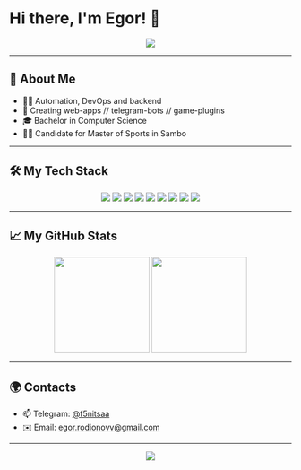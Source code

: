 # Hi there, I'm Egor! 👋

<p align="center">
  <img src="https://capsule-render.vercel.app/api?type=venom&height=300&color=color=0:EEFF00,30:99FF00,60:00FF66,100:00B386&text=Python%20Java&fontColor=FFFFFF" />
</p>

---

## 🚀 About Me
 
- 🧑‍💻 Automation, DevOps and backend
- 🧩 Creating web-apps // telegram-bots // game-plugins
- 🎓 Bachelor in Computer Science
- 🤼‍♂️ Candidate for Master of Sports in Sambo

---

## 🛠️ My Tech Stack

<p align="center">
  <!-- Python -->
  <img src="https://img.shields.io/badge/Python-3776AB?style=for-the-badge&logo=python&logoColor=white"/>
  <img src="https://img.shields.io/badge/FastAPI-009688?style=for-the-badge&logo=fastapi&logoColor=white"/>
  <img src="https://img.shields.io/badge/Flask-000000?style=for-the-badge&logo=flask&logoColor=white"/>
  
  <!-- JavaScript -->
  <img src="https://img.shields.io/badge/JavaScript-F7DF1E?style=for-the-badge&logo=javascript&logoColor=black"/>
  
  <!-- Jenkins -->
  <img src="https://img.shields.io/badge/Jenkins-D24939?style=for-the-badge&logo=jenkins&logoColor=white"/>
  
  <!-- Git -->
  <img src="https://img.shields.io/badge/Git-F05032?style=for-the-badge&logo=git&logoColor=white"/>
  
  <!-- PostgreSQL -->
  <img src="https://img.shields.io/badge/PostgreSQL-4169E1?style=for-the-badge&logo=postgresql&logoColor=white"/>
  
  <!-- Django REST Framework -->
  <img src="https://img.shields.io/badge/Django%20Rest%20Framework-092E20?style=for-the-badge&logo=django&logoColor=white"/>
  
  <!-- Docker -->
  <img src="https://img.shields.io/badge/Docker-2496ED?style=for-the-badge&logo=docker&logoColor=white"/>
</p>


---

## 📈 My GitHub Stats

<p align="center">
  <img src="https://github-readme-stats.vercel.app/api?username=NeewMeta88&show_icons=true&theme=tokyonight" height="170"/>
  <img src="https://github-readme-stats.vercel.app/api/top-langs/?username=NeewMeta88&layout=compact&theme=tokyonight" height="170"/>
</p>

---

## 🌍 Contacts

- 📫 Telegram: [@f5nitsaa](https://t.me/f5nitsaa)
- ✉️ Email: egor.rodionovv@gmail.com

---

<p align="center">
  <img src="https://capsule-render.vercel.app/api?type=waving&color=gradient&height=100&section=footer"/>
</p>
